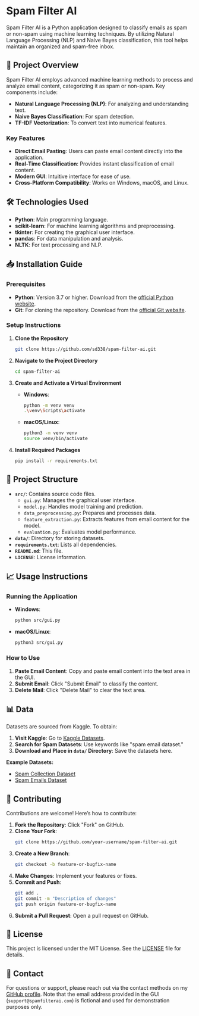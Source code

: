 
# Spam Filter AI

Spam Filter AI is a Python application designed to classify emails as spam or non-spam using machine learning techniques. By utilizing Natural Language Processing (NLP) and Naive Bayes classification, this tool helps maintain an organized and spam-free inbox.

## 🚀 Project Overview

Spam Filter AI employs advanced machine learning methods to process and analyze email content, categorizing it as spam or non-spam. Key components include:

- **Natural Language Processing (NLP)**: For analyzing and understanding text.
- **Naive Bayes Classification**: For spam detection.
- **TF-IDF Vectorization**: To convert text into numerical features.

### Key Features

- **Direct Email Pasting**: Users can paste email content directly into the application.
- **Real-Time Classification**: Provides instant classification of email content.
- **Modern GUI**: Intuitive interface for ease of use.
- **Cross-Platform Compatibility**: Works on Windows, macOS, and Linux.

## 🛠️ Technologies Used

- **Python**: Main programming language.
- **scikit-learn**: For machine learning algorithms and preprocessing.
- **tkinter**: For creating the graphical user interface.
- **pandas**: For data manipulation and analysis.
- **NLTK**: For text processing and NLP.

## 📥 Installation Guide

### Prerequisites

- **Python**: Version 3.7 or higher. Download from the [official Python website](https://www.python.org/downloads/).
- **Git**: For cloning the repository. Download from the [official Git website](https://git-scm.com/downloads).

### Setup Instructions

1. **Clone the Repository**

   ```bash
   git clone https://github.com/sd338/spam-filter-ai.git
   ```

2. **Navigate to the Project Directory**

   ```bash
   cd spam-filter-ai
   ```

3. **Create and Activate a Virtual Environment**

   - **Windows**:
     ```bash
     python -m venv venv
     .\venv\Scripts\activate
     ```

   - **macOS/Linux**:
     ```bash
     python3 -m venv venv
     source venv/bin/activate
     ```

4. **Install Required Packages**

   ```bash
   pip install -r requirements.txt
   ```

## 📂 Project Structure

- **`src/`**: Contains source code files.
  - `gui.py`: Manages the graphical user interface.
  - `model.py`: Handles model training and prediction.
  - `data_preprocessing.py`: Prepares and processes data.
  - `feature_extraction.py`: Extracts features from email content for the model.
  - `evaluation.py`: Evaluates model performance.
- **`data/`**: Directory for storing datasets.
- **`requirements.txt`**: Lists all dependencies.
- **`README.md`**: This file.
- **`LICENSE`**: License information.

## 📈 Usage Instructions

### Running the Application

- **Windows**:
  ```bash
  python src/gui.py
  ```

- **macOS/Linux**:
  ```bash
  python3 src/gui.py
  ```

### How to Use

1. **Paste Email Content**: Copy and paste email content into the text area in the GUI.
2. **Submit Email**: Click "Submit Email" to classify the content.
3. **Delete Mail**: Click "Delete Mail" to clear the text area.

## 📊 Data

Datasets are sourced from Kaggle. To obtain:

1. **Visit Kaggle**: Go to [Kaggle Datasets](https://www.kaggle.com/datasets).
2. **Search for Spam Datasets**: Use keywords like "spam email dataset."
3. **Download and Place in `data/` Directory**: Save the datasets here.

**Example Datasets:**
- [Spam Collection Dataset](https://www.kaggle.com/datasets)
- [Spam Emails Dataset](https://www.kaggle.com/datasets)

## 🤝 Contributing

Contributions are welcome! Here’s how to contribute:

1. **Fork the Repository**: Click "Fork" on GitHub.
2. **Clone Your Fork**:
   ```bash
   git clone https://github.com/your-username/spam-filter-ai.git
   ```
3. **Create a New Branch**:
   ```bash
   git checkout -b feature-or-bugfix-name
   ```
4. **Make Changes**: Implement your features or fixes.
5. **Commit and Push**:
   ```bash
   git add .
   git commit -m "Description of changes"
   git push origin feature-or-bugfix-name
   ```
6. **Submit a Pull Request**: Open a pull request on GitHub.

## 📝 License

This project is licensed under the MIT License. See the [LICENSE](LICENSE) file for details.

## 📧 Contact

For questions or support, please reach out via the contact methods on my [GitHub profile](https://github.com/sd338). Note that the email address provided in the GUI (`support@spamfilterai.com`) is fictional and used for demonstration purposes only.

